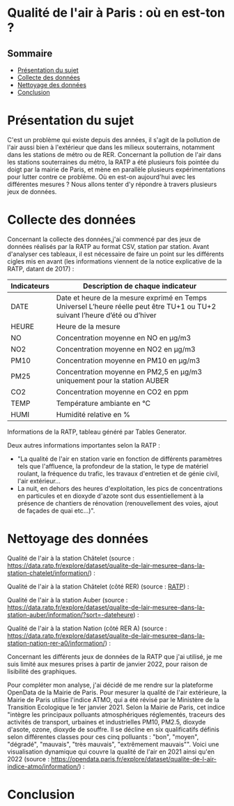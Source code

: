 # Qualité de l'air à Paris : où en est-ton ?

## Sommaire

- [Présentation du sujet](#presentation-du-sujet)
- [Collecte des données](#collecte-des-données)
- [Nettoyage des données](#nettoyage-des-données)
- [Conclusion](#conclusion)

# Présentation du sujet

C'est un problème qui existe depuis des années, il s'agit de la pollution de l'air aussi bien à l'extérieur que dans les milieux souterrains, notamment dans les stations de métro ou de RER. Concernant la pollution de l'air dans les stations souterraines du métro, la RATP a été plusieurs fois pointée du doigt par la mairie de Paris, et mène en parallèle plusieurs expérimentations pour lutter contre ce problème. Où en est-on aujourd'hui avec les différentes mesures ? Nous allons tenter d'y répondre à travers plusieurs jeux de données.

# Collecte des données
Concernant la collecte des données,j'ai commencé par des jeux de données réalisés par la RATP au format CSV, station par station. Avant d'analyser ces tableaux, il est nécessaire de faire un point sur les différents cigles mis en avant (les informations viennent de la notice explicative de la RATP, datant de 2017) :

| Indicateurs | Description de chaque indicateur                                                                                             |
|-------------|------------------------------------------------------------------------------------------------------------------------------|
| DATE        | Date et heure de la mesure exprimé en Temps Universel L’heure réelle peut être TU+1 ou TU+2 suivant l’heure d’été ou d’hiver |
| HEURE       | Heure de la mesure                                                                                                           |
| NO          | Concentration moyenne en NO en µg/m3                                                                                         |
| NO2         | Concentration moyenne en NO2 en µg/m3                                                                                        |
| PM10        | Concentration moyenne en PM10 en µg/m3                                                                                       |
| PM25        | Concentration moyenne en PM2,5 en µg/m3 uniquement pour la station AUBER                                                     |
| CO2         | Concentration moyenne en CO2 en ppm                                                                                          |
| TEMP        | Température ambiante en °C                                                                                                   |
| HUMI        | Humidité relative en %   

Informations de la RATP, tableau généré par Tables Generator.

Deux autres informations importantes selon la RATP :

- "La qualité de l'air en station varie en fonction de différents paramètres tels que l'affluence, la profondeur de la station, le type de matériel roulant, la fréquence du trafic, les travaux d'entretien et de génie civil, l'air extérieur...
- La nuit, en dehors des heures d'exploitation, les pics de concentrations en particules et en dioxyde d'azote sont dus essentiellement à la présence de chantiers de rénovation (renouvellement des voies, ajout de façades de quai etc...)".

# Nettoyage des données

Qualité de l'air à la station Châtelet (source : https://data.ratp.fr/explore/dataset/qualite-de-lair-mesuree-dans-la-station-chatelet/information/) :

<div class="flourish-embed flourish-chart" data-src="visualisation/16631062"><script src="https://public.flourish.studio/resources/embed.js"></script></div>


Qualité de l'air à la station Châtelet (côté RER) (source : [RATP](https://dataratp.opendatasoft.com/explore/dataset/qualite-de-lair-mesuree-dans-la-station-chatelet-rer-a0/information/?sort=-dateheure)) : 

<div class="flourish-embed flourish-chart" data-src="visualisation/16639741"><script src="https://public.flourish.studio/resources/embed.js"></script></div>

Qualité de l'air à la station Auber (source : https://data.ratp.fr/explore/dataset/qualite-de-lair-mesuree-dans-la-station-auber/information/?sort=-dateheure) : 

<div class="flourish-embed flourish-chart" data-src="visualisation/16641032"><script src="https://public.flourish.studio/resources/embed.js"></script></div>

Qualité de l'air à la station Nation (côté RER A) (source : https://data.ratp.fr/explore/dataset/qualite-de-lair-mesuree-dans-la-station-nation-rer-a0/information/) :

<div class="flourish-embed flourish-chart" data-src="visualisation/16641606"><script src="https://public.flourish.studio/resources/embed.js"></script></div>

Concernant les différents jeux de données de la RATP que j'ai utilisé, je me suis limité aux mesures prises à partir de janvier 2022, pour raison de lisibilité des graphiques.

Pour compléter mon analyse, j'ai décidé de me rendre sur la plateforme OpenData de la Mairie de Paris. Pour mesurer la qualité de l'air extérieure, la Mairie de Paris utilise l'indice ATMO, qui a été révisé par le Ministère de la Transition Ecologique le 1er janvier 2021. Selon  la Mairie de Paris, cet indice "intègre les principaux polluants atmosphériques réglementés, traceurs des activités de transport, urbaines et industrielles PM10, PM2.5, dioxyde d'asote, ozone, dioxyde de souffre. Il se décline en six qualificatifs définis selon différentes classes pour ces cinq polluants : "bon", "moyen", "dégradé", "mauvais", "très mauvais", "extrêmement mauvais"". 
Voici une visualisation dynamique qui couvre la qualité de l'air en 2021 ainsi qu'en 2022 (source : https://opendata.paris.fr/explore/dataset/qualite-de-l-air-indice-atmo/information/) :

<div class="flourish-embed flourish-chart" data-src="visualisation/16641296"><script src="https://public.flourish.studio/resources/embed.js"></script></div>

# Conclusion
